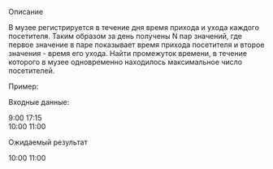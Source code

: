 Описание

В музее регистрируется в течение дня время прихода и ухода каждого посетителя. Таким образом за день получены N пар значений, где первое значение в паре показывает время прихода посетителя и второе значения - время его ухода. Найти промежуток времени, в течение которого в музее одновременно находилось максимальное число посетителей.  

Пример:  

Входные данные:  

9:00 17:15  
10:00 11:00  

Ожидаемый результат  

10:00 11:00
